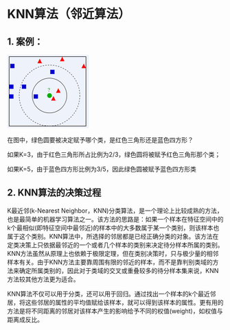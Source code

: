 # KNN算法（邻近算法）

## 1. 案例：

  ![](/assets/bf096b63f6246b60f20ccd5aebf81a4c510fa29a.jpg.png)

在图中，绿色圆要被决定赋予哪个类，是红色三角形还是蓝色四方形？

如果K=3，由于红色三角形所占比例为2/3，绿色圆将被赋予红色三角形那个类；

如果K=5，由于蓝色四方形比例为3/5，因此绿色圆被赋予蓝色四方形类

## 2. KNN算法的决策过程

K最近邻\(k-Nearest Neighbor，KNN\)分类算法，是一个理论上比较成熟的方法，也是最简单的机器学习算法之一。该方法的思路是：如果一个样本在特征空间中的k个最相似\(即特征空间中最邻近\)的样本中的大多数属于某一个类别，则该样本也属于这个类别。KNN算法中，所选择的邻居都是已经正确分类的对象。该方法在定类决策上只依据最邻近的一个或者几个样本的类别来决定待分样本所属的类别。 KNN方法虽然从原理上也依赖于极限定理，但在类别决策时，只与极少量的相邻样本有关。由于KNN方法主要靠周围有限的邻近的样本，而不是靠判别类域的方法来确定所属类别的，因此对于类域的交叉或重叠较多的待分样本集来说，KNN方法较其他方法更为适合。

KNN算法不仅可以用于分类，还可以用于回归。通过找出一个样本的k个最近邻居，将这些邻居的属性的平均值赋给该样本，就可以得到该样本的属性。更有用的方法是将不同距离的邻居对该样本产生的影响给予不同的权值\(weight\)，如权值与距离成反比。

